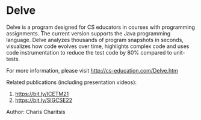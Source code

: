 # Delve
Delve is a program designed for CS educators in courses with programming assignments.
The current version supports the Java programming language.
Delve analyzes thousands of program snapshots in seconds, visualizes how code evolves over time, highlights complex code and uses code instrumentation to reduce the test code by 80% compared to unit-tests.

For more information, please visit http://cs-education.com/Delve.htm

Related publications (including presentation videos):
1) https://bit.ly/ICETM21
2) https://bit.ly/SIGCSE22

Author: Charis Charitsis

